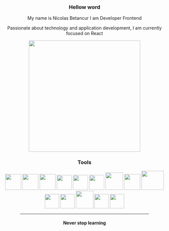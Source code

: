   <div align='center'>
        <h3 align="center">Hellow word</h3>
  <p>My name is Nicolas Betancur I am Developer Frontend</p>
   <p>Passionate about technology and application development, I am currently focused on React</p>
        <div align='center' >
        <img width='350px' src="https://media.giphy.com/media/SWoSkN6DxTszqIKEqv/giphy.gif"
            alt="">
        </div>
     <h3 align="center">Tools</h3>
   <img width='50px' height='50px' src="https://firebasestorage.googleapis.com/v0/b/imagenes-1ccc1.appspot.com/o/github%2Fgithub.png?alt=media&token=62a65391-9e92-465f-97c6-1baae75a78c1" alt="">
    <img width='50px' height='50px' src="https://firebasestorage.googleapis.com/v0/b/imagenes-1ccc1.appspot.com/o/github%2Fterminal.png?alt=media&token=fcb2f4d6-5de0-4e06-bc97-482c801bb0b8" alt="">
  <img width='50px' height='50px' src="https://firebasestorage.googleapis.com/v0/b/imagenes-1ccc1.appspot.com/o/github%2Flogo-javascript-256.png?alt=media&token=2b6ae4a0-ffcf-476a-ad01-fbe3b4448bbe" alt="">
    <img width='47px' height='47px' src="https://firebasestorage.googleapis.com/v0/b/imagenes-1ccc1.appspot.com/o/github%2Fcss3.webp?alt=media&token=5cca6afe-f014-4b14-bbc5-8b43266990a0" alt="">
   <img width='47px' height='47px' src="https://firebasestorage.googleapis.com/v0/b/imagenes-1ccc1.appspot.com/o/github%2Fbootstrapwebp.webp?alt=media&token=83f5390b-ff6f-4990-be6e-47870564092e" alt="">
    <img width='47px' height='47px' src="https://firebasestorage.googleapis.com/v0/b/imagenes-1ccc1.appspot.com/o/github%2Fjs-logo.png?alt=media&token=2d9dc99e-7a75-4651-b8e0-6d5bbddaeef4" alt="">
    <img width='55px' height='55px' src="https://firebasestorage.googleapis.com/v0/b/imagenes-1ccc1.appspot.com/o/github%2Freact.webp?alt=media&token=e9275293-bbb3-4200-add8-25305de6a829" alt="">
     <img width='50px' height='50px' src="https://firebasestorage.googleapis.com/v0/b/imagenes-1ccc1.appspot.com/o/github%2Fnode.webp?alt=media&token=2c1f1332-9677-4f4a-8272-3bd69485209e" alt="">
        <img width='70px' height='60px' src="https://firebasestorage.googleapis.com/v0/b/imagenes-1ccc1.appspot.com/o/github%2Fmongodb.png?alt=media&token=16fa3bd5-9c39-4489-a7b0-664f3ecc56eb" alt="">
   <img width='45px' height='45px' src="https://firebasestorage.googleapis.com/v0/b/imagenes-1ccc1.appspot.com/o/github%2Fpython.webp?alt=media&token=d2dd7592-e5b9-4a5b-aab3-0bcc4a1272ac" alt="">
  <img width='45px' height='45px' src="https://firebasestorage.googleapis.com/v0/b/imagenes-1ccc1.appspot.com/o/github%2Fdjango.png?alt=media&token=3bac5a6d-c6e0-4c21-99eb-0cf19976fb1a" alt="">
    <img width='55px' height='55px' src="https://firebasestorage.googleapis.com/v0/b/imagenes-1ccc1.appspot.com/o/github%2Fphp.webp?alt=media&token=d5b44e76-d705-4ff4-8e11-d7f33dc229d4" alt="">
    <img width='45px' height='45px' src="https://firebasestorage.googleapis.com/v0/b/imagenes-1ccc1.appspot.com/o/github%2Fsql.png?alt=media&token=0b0e0af0-08fe-4387-be99-0546a4075f4b" alt="">
  <img width='45px' height='45px' src="https://firebasestorage.googleapis.com/v0/b/imagenes-1ccc1.appspot.com/o/github%2Ffirebase.webp?alt=media&token=85b88541-958f-4e11-8b66-2cf026cb813b" alt="">
  <hr width="80%">
  <h4 aling='center'>Never stop learning</h4>
  </div>
